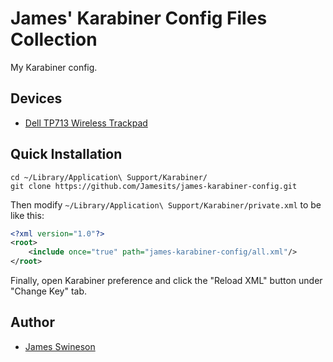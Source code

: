 # James' Karabiner Config Files Collection

My Karabiner config.

## Devices

 * [Dell TP713 Wireless Trackpad](http://www.dell.com/support/home/us/en/04/product-support/product/dell-tp713-wireless-touchpad/research)

## Quick Installation

```shell
cd ~/Library/Application\ Support/Karabiner/
git clone https://github.com/Jamesits/james-karabiner-config.git
```

Then modify `~/Library/Application\ Support/Karabiner/private.xml` to be like this:

```xml
<?xml version="1.0"?>
<root>
    <include once="true" path="james-karabiner-config/all.xml"/>
</root>
```

Finally, open Karabiner preference and click the "Reload XML" button under "Change Key" tab.

## Author

 * [James Swineson](https://swineson.me)

